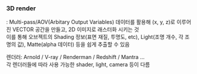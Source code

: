 ### 3D render 
: Multi-pass/AOV(Arbitary Output Variables) 데이터를 활용해 (x, y, z)로 이루어진 VECTOR 공간을 만들고, 2D 이미지로 래스터화 시키는 것   
이를 통해 오브젝트의 Shading 정보(표면 재질, 투명도, etc), Light(조명 개수, 각 조명의 값), Matte(alpha 데이터) 등을 쉽게 추출할 수 있음

렌더러: Arnold / V-ray / Renderman / Redshift / Mantra ...     
각 렌더러들에 따라 사용 가능한 shader, light, camera 등이 다름    
